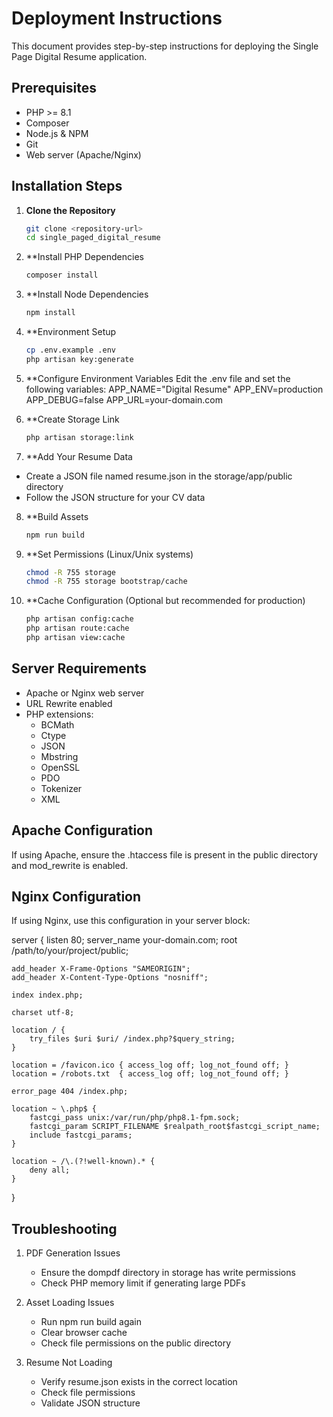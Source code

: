 # Deployment Instructions

This document provides step-by-step instructions for deploying the Single Page Digital Resume application.

## Prerequisites

- PHP >= 8.1
- Composer
- Node.js & NPM
- Git
- Web server (Apache/Nginx)

## Installation Steps

1. **Clone the Repository**
   ```bash
   git clone <repository-url>
   cd single_paged_digital_resume

2. **Install PHP Dependencies
    ```bash
   composer install

3. **Install Node Dependencies
    ```bash
   npm install

4. **Environment Setup
    ```bash
    cp .env.example .env
    php artisan key:generate

5. **Configure Environment Variables Edit the .env file and set the following variables:
    APP_NAME="Digital Resume"
    APP_ENV=production
    APP_DEBUG=false
    APP_URL=your-domain.com

6. **Create Storage Link
    ```bash
   php artisan storage:link

7. **Add Your Resume Data
- Create a JSON file named resume.json in the storage/app/public directory
- Follow the JSON structure for your CV data

8. **Build Assets
    ```bash
    npm run build

9. **Set Permissions (Linux/Unix systems)
    ```bash
    chmod -R 755 storage
    chmod -R 755 storage bootstrap/cache

10. **Cache Configuration (Optional but recommended for production)
    ```bash
    php artisan config:cache
    php artisan route:cache
    php artisan view:cache

## Server Requirements
- Apache or Nginx web server
- URL Rewrite enabled
- PHP extensions:
    - BCMath
    - Ctype
    - JSON
    - Mbstring
    - OpenSSL
    - PDO
    - Tokenizer
    - XML

## Apache Configuration
If using Apache, ensure the .htaccess file is present in the public directory and mod_rewrite is enabled.

## Nginx Configuration
If using Nginx, use this configuration in your server block:

server {
    listen 80;
    server_name your-domain.com;
    root /path/to/your/project/public;

    add_header X-Frame-Options "SAMEORIGIN";
    add_header X-Content-Type-Options "nosniff";

    index index.php;

    charset utf-8;

    location / {
        try_files $uri $uri/ /index.php?$query_string;
    }

    location = /favicon.ico { access_log off; log_not_found off; }
    location = /robots.txt  { access_log off; log_not_found off; }

    error_page 404 /index.php;

    location ~ \.php$ {
        fastcgi_pass unix:/var/run/php/php8.1-fpm.sock;
        fastcgi_param SCRIPT_FILENAME $realpath_root$fastcgi_script_name;
        include fastcgi_params;
    }

    location ~ /\.(?!well-known).* {
        deny all;
    }
}

## Troubleshooting
1. PDF Generation Issues
    - Ensure the dompdf directory in storage has write permissions
    - Check PHP memory limit if generating large PDFs

2. Asset Loading Issues
    - Run npm run build again
    - Clear browser cache
    - Check file permissions on the public directory

3. Resume Not Loading
    - Verify resume.json exists in the correct location
    - Check file permissions
    - Validate JSON structure
